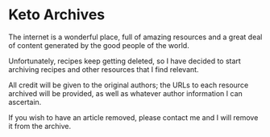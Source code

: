 # Keto Archives

The internet is a wonderful place, full of amazing resources and a great deal of content generated by the good people of the world.

Unfortunately, recipes keep getting deleted, so I have decided to start archiving recipes and other resources that I find relevant.

All credit will be given to the original authors; the URLs to each resource archived will be provided, as well as whatever author information I can ascertain.

If you wish to have an article removed, please contact me and I will remove it from the archive.




